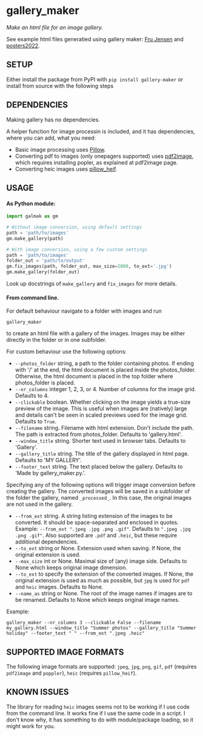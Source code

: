 # gallery_maker
*Make an html file for an image gallery.*

See example html files generatied using gallery maker: [Fru Jensen](https://vedranaa.github.io/FJ/) and [posters2022](https://www2.imm.dtu.dk/courses/02506/posters2022.html).

## SETUP
Either install the package from PyPI with `pip install gallery-maker` or install from source with the following steps

## DEPENDENCIES
Making gallery has no dependencies.


A helper function for image processin is included, and it has dependencies, where you can add, what you need: 
- Basic image processing uses [Pillow](https://pypi.org/project/pillow/).
- Converting pdf to images (only onepagers supported) uses [pdf2image](https://pypi.org/project/pdf2image/), which requires installing popler, as explained at pdf2image page.
- Converting heic images uses [pillow_heif](https://pypi.org/project/pillow-heif/).

## USAGE
#### As Python module:
```python
import galmak as gm

# Without image conversion, using default settings
path = 'path/to/images'
gm.make_gallery(path)

# With image conversion, using a few custom settings
path = 'path/to/images'
folder_out = 'path/to/output'
gm.fix_images(path, folder_out, max_size=2000, to_ext='.jpg')
gm.make_gallery(folder_out)
```
Look up docstrings of `make_gallery` and `fix_images` for more details.


#### From command line. 

For default behaviour navigate to a folder with images and run 
```
gallery_maker
```
to create an html file with a gallery of the images. Images may be either directly in the folder or in one subfolder. 

For custom behaviour use the following options:
- `--photos_folder` string, a path to the folder containing photos. If ending with '/' at the end, the html document is placed inside the photos_folder. Otherwise, the html document is placed in the top folder where photos_folder is placed.
- `--nr_columns` integer 1, 2, 3, or 4. Number of columns for the image grid. Defaults to 4.
- `--clickable` boolean. Whether clicking on the image yields a true-size preview of the image. This is useful when images are (natively) large and details can't be seen in scaled previews used for the image grid. Defaults to `True`.
- `--filename` string. Filename with html extension. Don't include the path. The path is extracted from photos_folder. Defaults to 'gallery.html'.
- `--window_title` string. Shorter text used in browser tabs. Defaults to 'Gallery'.
- `--gallery_title` string. The title of the gallery displayed in html page. Defaults to 'MY GALLERY'.
- `--footer_text` string. The text placed below the gallery. Defaults to 'Made by gallery_maker.py.'.

Specifying any of the following options will trigger image conversion before creating the gallery. The converted images will be saved in a subfolder of the folder the gallery, named `_processed_`. In this case, the original images are not used in the gallery.

- `--from_ext` string. A string listing extension of the images to be converted. It should be space-separated and enclosed in quotes. Example: `--from_ext ".jpeg .jpg .png .gif"`. Defaults to `".jpeg .jpg .png .gif"`. Also supported are `.pdf` and `.heic`, but these require additional dependencies.
- `--to_ext` string or None. Extension used when saving. If None, the original extension is used. 
- `--max_size` int or None. Maximal size of (any) image side. Defaults to None which keeps original image dimension.
- `--to_ext` to specify the extension of the converted images. If None, the original extension is used as much as possible, but `jpg` is used for `pdf` and `heic` images. Defaults to None.
- `--name_as` string or None. The root of the image names if images are to be renamed. Defaults to None which keeps original image names.

Example:
```
gallery_maker --nr_columns 3 --clickable False --filename my_gallery.html --window_title "Summer photos" --gallery_title "Summer holiday" --footer_text " " --from_ext ".jpeg .heic" 
```

## SUPPORTED IMAGE FORMATS
The following image formats are supported: `jpeg`, `jpg`, `png`, `gif`, `pdf` (requires `pdf2image` and `poppler`), `heic` (requires `pillow_heif`).
  
## KNOWN ISSUES
The library for reading `heic` images seems not to be working if I use code from the command line. It works fine if I use the same code in a script. I don't know why, it has something to do with module/package loading, so it might work for you.




